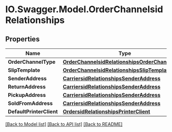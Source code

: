 # IO.Swagger.Model.OrderChannelsidRelationships
## Properties

Name | Type | Description | Notes
------------ | ------------- | ------------- | -------------
**OrderChannelType** | [**OrderChannelsidRelationshipsOrderChannelType**](OrderChannelsidRelationshipsOrderChannelType.md) |  | [optional] 
**SlipTemplate** | [**OrderChannelsidRelationshipsSlipTemplate**](OrderChannelsidRelationshipsSlipTemplate.md) |  | [optional] 
**SenderAddress** | [**CarriersidRelationshipsSenderAddress**](CarriersidRelationshipsSenderAddress.md) |  | [optional] 
**ReturnAddress** | [**CarriersidRelationshipsSenderAddress**](CarriersidRelationshipsSenderAddress.md) |  | [optional] 
**PickupAddress** | [**CarriersidRelationshipsSenderAddress**](CarriersidRelationshipsSenderAddress.md) |  | [optional] 
**SoldFromAddress** | [**CarriersidRelationshipsSenderAddress**](CarriersidRelationshipsSenderAddress.md) |  | [optional] 
**DefaultPrinterClient** | [**OrdersidRelationshipsPrinterClient**](OrdersidRelationshipsPrinterClient.md) |  | [optional] 

[[Back to Model list]](../README.md#documentation-for-models) [[Back to API list]](../README.md#documentation-for-api-endpoints) [[Back to README]](../README.md)

